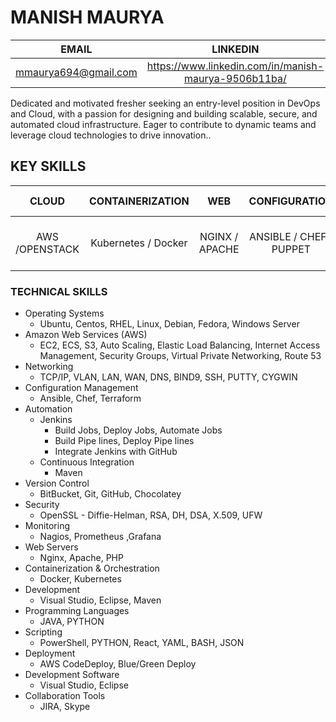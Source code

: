 # MANISH MAURYA
| EMAIL | LINKEDIN |
| :-: | :-: |
mmaurya694@gmail.com  | https://www.linkedin.com/in/manish-maurya-9506b11ba/

Dedicated and motivated fresher seeking an entry-level position in DevOps and Cloud, with a passion for designing and building scalable, secure, and automated cloud infrastructure. Eager to contribute to dynamic teams and leverage cloud technologies to drive innovation..


## KEY SKILLS
| CLOUD | CONTAINERIZATION | WEB | CONFIGURATION  | OPERATING SYTEMS
|:-:|:-:|:-:|:-:|:-:|
AWS /OPENSTACK | Kubernetes  / Docker  | NGINX / APACHE   | ANSIBLE / CHEF / PUPPET  | LINUX / MICROSOFT / OPEN SOURCE
### TECHNICAL SKILLS
-	Operating Systems
	-	Ubuntu, Centos, RHEL, Linux,  Debian, Fedora, Windows Server
-	Amazon Web Services (AWS)
	-	EC2, ECS, S3, Auto Scaling, Elastic Load Balancing, Internet Access Management, Security Groups, Virtual Private Networking, Route 53
-	Networking
	-	TCP/IP, VLAN, LAN, WAN, DNS, BIND9, SSH, PUTTY, CYGWIN
-	Configuration Management
	-	Ansible, Chef, Terraform
-	Automation
	-	Jenkins
		-	Build Jobs, Deploy Jobs, Automate Jobs
		-	Build Pipe lines, Deploy Pipe lines
		-	Integrate Jenkins with GitHub
	-	Continuous Integration
		-	 Maven
-	Version Control
	-	BitBucket, Git, GitHub,  Chocolatey
-	Security
	-	OpenSSL - Diffie-Helman, RSA, DH, DSA, X.509, UFW	
-	Monitoring
	-	Nagios, Prometheus ,Grafana 
-	Web Servers
	-	Nginx, Apache, PHP	
-	Containerization & Orchestration
	-	Docker, Kubernetes
-	Development
	-	Visual Studio, Eclipse, Maven
-	Programming Languages
	-	JAVA, PYTHON
-	Scripting
	-	PowerShell, PYTHON, React, YAML, BASH, JSON
-	Deployment
	-	 AWS CodeDeploy, Blue/Green Deploy
-	Development Software
	-	Visual Studio, Eclipse
-	Collaboration Tools
	-	 JIRA, Skype

